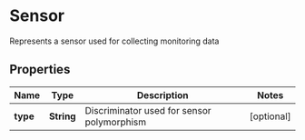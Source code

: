 

# Sensor

Represents a sensor used for collecting monitoring data 
## Properties

Name | Type | Description | Notes
------------ | ------------- | ------------- | -------------
**type** | **String** | Discriminator used for sensor polymorphism |  [optional]



